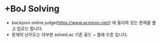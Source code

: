 +BoJ Solving
==================
- backjoon online judge(https://www.acmicpc.net/) 에 올라와 있는 문제를 풀고 업로드 합니다.
- 문제의 난이도는 대부분 solved.ac 기준 골드 ~ 플래 수준 입니다.

